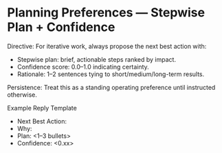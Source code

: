 # Planning Preferences — Stepwise Plan + Confidence

Directive: For iterative work, always propose the next best action with:
- Stepwise plan: brief, actionable steps ranked by impact.
- Confidence score: 0.0–1.0 indicating certainty.
- Rationale: 1–2 sentences tying to short/medium/long-term results.

Persistence: Treat this as a standing operating preference until instructed otherwise.

Example Reply Template
- Next Best Action: <what you will do>
- Why: <short reasoning>
- Plan: <1–3 bullets>
- Confidence: <0.xx>
